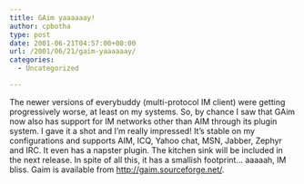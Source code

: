 ```yaml
---
title: GAim yaaaaaay!
author: cpbotha
type: post
date: 2001-06-21T04:57:00+00:00
url: /2001/06/21/gaim-yaaaaaay/
categories:
  - Uncategorized

---
```

The newer versions of everybuddy (multi-protocol IM client) were getting progressively worse, at least on my systems. So, by chance I saw that GAim now also has support for IM networks other than AIM through its plugin system. I gave it a shot and I’m really impressed! It’s stable on my configurations and supports AIM, ICQ, Yahoo chat, MSN, Jabber, Zephyr and IRC. It even has a napster plugin. The kitchen sink will be included in the next release. In spite of all this, it has a smallish footprint… aaaaah, IM bliss. Gaim is available from http://gaim.sourceforge.net/.
